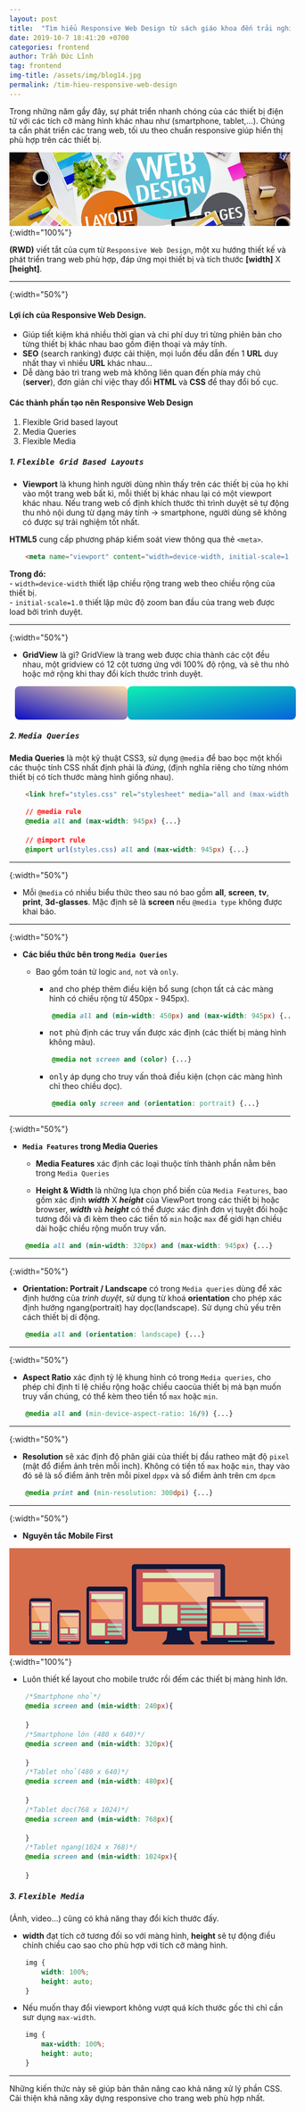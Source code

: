 ```yaml
---
layout: post
title:  "Tìm hiểu Responsive Web Design từ sách giáo khoa đến trải nghiệm thực tế"
date: 2019-10-7 18:41:20 +0700
categories: frontend
author: Trần Đức Lĩnh
tag: frontend
img-title: /assets/img/blog14.jpg
permalink: /tim-hieu-responsive-web-design
---
```


Trong những năm gầy đây, sự phát triển nhanh chóng của các thiết bị điện tử với các tích cỡ màng hình khác nhau như (smartphone, tablet,...). Chúng ta cần phát triển các trang web, tối ưu theo chuẩn responsive giúp hiển thị phù hợp trên các thiết bị.

![image-title-here](/assets/img/img-post/responsive-web/responsiveweb.jpg){:width="100%"}

**(RWD)** viết tắt của cụm từ `Responsive Web Design`, một xu hướng thiết kế và phát triển trang web phù hợp, đáp ứng mọi thiết bị và tích thước **[width]** X **[height]**.

<hr/>{:width="50%"}

#### Lợi ích của Responsive Web Design.
* Giúp tiết kiệm khá nhiều thời gian và chi phí duy trì từng phiên bản cho từng thiết bị khác nhau bao gồm điện thoại và máy tính.
* **SEO** (search ranking) được cải thiện, mọi luồn đều dẫn đến 1 **URL** duy nhất thay vì nhiều **URL** khác nhau...
* Dễ dàng bảo trì trang web mà không liên quan đến phía máy chủ (**server**), đơn giản chỉ việc thay đổi **HTML** và **CSS** để thay đổi bố cục.

#### Các thành phần tạo nên Responsive Web Design
1. Flexible Grid based layout
1. Media Queries
1. Flexible Media

##### 1. <kbd>Flexible Grid Based Layouts</kbd>
* **Viewport** là khung hình người dùng nhìn thấy trên các thiết bị của họ khi vào một trang web bất kì, mỗi thiết bị khác nhau lại có một viewport khác nhau. Nếu trang web cố định khích thước thì trình duyệt sẽ tự động thu nhỏ nội dung từ dạng máy tính -> smartphone, người dùng sẽ không có được sự trải nghiệm tốt nhất.

**HTML5** cung cấp phương pháp kiểm soát view thông qua thẻ `<meta>`.

```html
    <meta name="viewport" content="width=device-width, initial-scale=1.0">
```

**Trong đó:**<br/> 
    - `width=device-width` thiết lập chiều rộng trang web theo chiều rộng của thiết bị. <br/>
    - `initial-scale=1.0` thiết lập mức độ zoom ban đầu của trang web được load bởi trình duyệt.

<hr/>{:width="50%"}


* **GridView** là gì?
GridView là trang web được chia thành các cột đều nhau, một gridview có 12 cột tương ứng với 100% độ rộng, và sẽ thu nhỏ hoặc mở rộng khi thay đổi kích thước trình duyệt.

<div class="jxgbox jxgControll_embed">
    <div style="
        margin: 0 auto;
        display: block;
        width: 100%;
        height: 60px;
        position: relative;
        top: 45%;
        padding: 0 10px;
    ">
        <div style="
            width: 40%;
            float: left;
            height: 60px;
            background: linear-gradient(to right top, #0a0cc3, #ffddaa);
            border-radius: 8px;
        "></div>
        <div style="
            width: 60%;
            float: left;
            height: 60px;
            background: linear-gradient(to right bottom, #0ff0b3, #0363d9);
            border-radius: 8px;
        "></div>
    </div>
</div>

##### 2. <kbd>Media Queries</kbd>

**Media Queries** là một kỹ thuật CSS3, sử dụng `@media` để bao bọc một khối các thuộc tính CSS nhất định phải là *đúng*, (định nghĩa riêng cho từng nhóm thiết bị có tích thước màng hình giống nhau).
```html
    <link href="styles.css" rel="stylesheet" media="all and (max-width: 945px)">
```

```css
    // @media rule
    @media all and (max-width: 945px) {...}

    // @import rule
    @import url(styles.css) all and (max-width: 945px) {...}
```

<hr/>{:width="50%"}

- Mỗi `@media` có nhiều biểu thức theo sau nó bao gồm **all**, **screen**, **tv**, **print**, **3d-glasses**. Mặc định sẽ là **screen** nếu `@media type` không được khai báo.

<hr/>{:width="50%"}

* **Các biểu thức bên trong `Media Queries`**
    - Bao gồm toán tử logic `and`, `not` và `only`.

        - <kbd>and</kbd> cho phép thêm điều kiện bổ sung (chọn tất cả các màng hình có chiều rộng từ 450px - 945px).

        ```css
            @media all and (min-width: 450px) and (max-width: 945px) {...}
        ```

        - <kbd>not</kbd> phủ định các truy vấn được xác định (các thiết bị màng hình không màu).

        ```css
            @media not screen and (color) {...}
        ```

        - <kbd>only</kbd> áp dụng cho truy vấn thoả điều kiện (chọn các màng hình chỉ theo chiều dọc).

        ```css
            @media only screen and (orientation: portrait) {...}
        ```

<hr/>{:width="50%"}

* **`Media Features` trong Media Queries**
    - **Media Features** xác định các loại thuộc tính thành phần nằm bên trong `Media Queries`

    - **Height & Width** là những lựa chọn phổ biến của `Media Features`, bao gồm xác định ***width*** X ***height*** của ViewPort trong các thiết bị hoặc browser, ***width*** và ***height*** có thể được xác định đơn vị tuyệt đối hoặc tương đối và đi kèm theo các tiền tố `min` hoặc `max` để giới hạn chiều dài hoặc chiều rộng muốn truy vấn.

```css
    @media all and (min-width: 320px) and (max-width: 945px) {...}
```

<hr/>{:width="50%"}

- **Orientation: Portrait / Landscape** có trong `Media queries` dùng để xác định hướng của *trình duyệt*, sử dụng từ khoá **orientation** cho phép xác định hướng ngang(portrait) hay dọc(landscape). Sử dụng chủ yếu trên cách thiết bị di động.

```css
    @media all and (orientation: landscape) {...}
```

<hr/>{:width="50%"}

- **Aspect Ratio** xác định tỷ lệ khung hình có trong `Media queries`, cho phép chỉ định tỉ lệ chiều rộng hoặc chiều caocủa thiết bị mà bạn muốn truy vấn chúng, có thể kèm theo tiền tố `max` hoặc `min`.

```css
    @media all and (min-device-aspect-ratio: 16/9) {...}
```

<hr/>{:width="50%"}

- **Resolution** sẽ xác định độ phân giải của thiết bị đầu ratheo mật độ `pixel` (mật đổ điểm ảnh trên mỗi inch). Không có tiền tố `max` hoặc `min`, thay vào đó sẽ là số điểm ảnh trên mỗi pixel `dppx` và số điểm ảnh trên cm `dpcm`

```css
    @media print and (min-resolution: 300dpi) {...}
```

<hr/>{:width="50%"}

* **Nguyên tắc Mobile First**

![image-title-here](/assets/img/img-post/responsive-web/mobile_first.jpg){:width="100%"}


- Luôn thiết kế layout cho mobile trước rồi đếm các thiết bị màng hình lớn.


```css
    /*Smartphone nhỏ*/
    @media screen and (min-width: 240px){
        
    }
    /*Smartphone lớn (480 x 640)*/
    @media screen and (min-width: 320px){
        
    }
    /*Tablet nhỏ(480 x 640)*/
    @media screen and (min-width: 480px){
        
    }
    /*Tablet dọc(768 x 1024)*/
    @media screen and (min-width: 768px){
        
    }
    /*Tablet ngang(1024 x 768)*/
    @media screen and (min-width: 1024px){
    
    }
```

##### 3. <kbd>Flexible Media</kbd>
(Ảnh, video...) cũng có khả năng thay đổi kích thước đấy.<br/>

- **width** đạt tích cỡ tương đối so với màng hình, **height** sẽ tự động điều chỉnh chiều cao sao cho phù hợp với tích cỡ màng hình.

```css
    img {
        width: 100%;
        height: auto;
    }
```

- Nếu muốn thay đổi viewport không vượt quá kích thước gốc thì chỉ cần sưr dụng `max-width`.

```css
    img {
        max-width: 100%;
        height: auto;
    }
```

<hr/>

Những kiến thức này sẽ giúp bản thân nâng cao khả năng xử lý phần CSS. Cải thiện khả năng xây dựng responsive cho trang web phù hợp nhất.